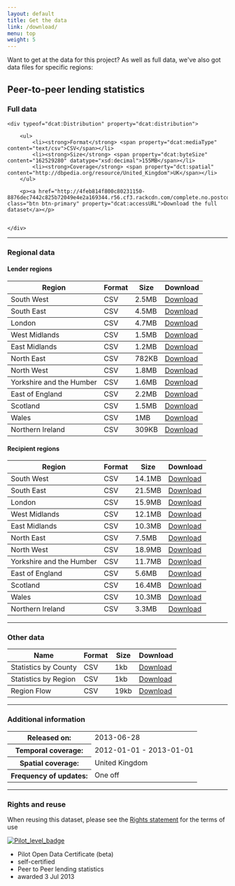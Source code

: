 ```yaml
---
layout: default
title: Get the data
link: /download/
menu: top
weight: 5
---
```


<div typeof="dcat:Catalog" resource="http://p2p.labs.theodi.org/download">

<p>Want to get at the data for this project? As well as full data, we've also got data files for specific regions:</p>

<h2 property="dct:title">Peer-to-peer lending statistics</h2>
<span property="dct:language" content="http://id.loc.gov/vocabulary/iso639-1/en"> </span>

<div typeof="dcat:Dataset" property="dcat:dataset" resource="http://p2p.labs.theodi.org/download/#full">
	<h3 property="dct:title">Full data</h3>
	
	<div typeof="dcat:Distribution" property="dcat:distribution">

		<ul>
			<li><strong>Format</strong> <span property="dcat:mediaType" content="text/csv">CSV</span></li>
			<li><strong>Size</strong> <span property="dcat:byteSize" content="162529280" datatype="xsd:decimal">155MB</span></li>
			<li><strong>Coverage</strong> <span property="dct:spatial" content="http://dbpedia.org/resource/United_Kingdom">UK</span></li>
		</ul>
		
		<p><a href="http://4feb814f800c80231150-8876dec7442c825b72049e4e2a169344.r56.cf3.rackcdn.com/complete.no.postcodes.csv.zip" class="btn btn-primary" property="dcat:accessURL">Download the full dataset</a></p>
		
		
	</div>
</div>

<hr class="heavy">

<h3>Regional data</h3>

<h4>Lender regions</h4>

<table class="table">
	<thead>
		<tr>
			<th>Region</th>
			<th>Format</th>
			<th>Size</th>
			<th>Download</th>
		</tr>
	</thead>
	<tbody typeof="dcat:Dataset" property="dcat:dataset" resource="http://p2p.labs.theodi.org/download/#lendersw">
		<tr property="dcat:distribution" typeof="dcat:Distribution">
			<td property="dct:title">
				<span property="dct:spatial" content="http://data.ordnancesurvey.co.uk/id/7000000000041427">South West</span>
			</td>
			<td property="dcat:mediaType" content="text/csv">CSV</td>
			<td property="dcat:byteSize" content="2500000" datatype="xsd:decimal">2.5MB</td>
			<td property="dct:type" resource=":indirect-access">
				<a property="dcat:accessURL" class="btn btn-primary" href="http://4feb814f800c80231150-8876dec7442c825b72049e4e2a169344.r56.cf3.rackcdn.com/by.region.len.south_west.csv.zip">Download</a>
			</td>
		</tr>
	</tbody>
	<tbody typeof="dcat:Dataset" property="dcat:dataset" resource="http://p2p.labs.theodi.org/download/#lenderse">
		<tr property="dcat:distribution" typeof="dcat:Distribution">
			<td property="dct:title">
					<span property="dct:spatial" content="http://data.ordnancesurvey.co.uk/id/7000000000041421">South East</span>
				</td>
			<td property="dcat:mediaType" content="text/csv">CSV</td>
			<td property="dcat:byteSize" content="4500000" datatype="xsd:decimal">4.5MB</td>
			<td property="dct:type" resource=":indirect-access">
				<a property="dcat:accessURL" class="btn btn-primary" href="http://4feb814f800c80231150-8876dec7442c825b72049e4e2a169344.r56.cf3.rackcdn.com/by.region.len.south_east.csv.zip">Download</a>
			</td>
		</tr>
	</tbody>
	<tbody typeof="dcat:Dataset" property="dcat:dataset" resource="http://p2p.labs.theodi.org/download/#lenderlondon">
		<tr property="dcat:distribution" typeof="dcat:Distribution">
			<td property="dct:title">
				<span property="dct:spatial" content="http://data.ordnancesurvey.co.uk/id/7000000000041428">London</span>
			</td>
			<td property="dcat:mediaType" content="text/csv">CSV</td>
			<td property="dcat:byteSize" content="4700000" datatype="xsd:decimal">4.7MB</td>
			<td property="dct:type" resource=":indirect-access">
				<a property="dcat:accessURL" class="btn btn-primary" href="http://4feb814f800c80231150-8876dec7442c825b72049e4e2a169344.r56.cf3.rackcdn.com/by.region.len.london.csv.zip">Download</a>
			</td>
		</tr>
	</tbody>
	<tbody typeof="dcat:Dataset" property="dcat:dataset" resource="http://p2p.labs.theodi.org/download/#lenderwm">
		<tr property="dcat:distribution" typeof="dcat:Distribution">
			<td property="dct:title">
				<span property="dct:spatial" content="http://data.ordnancesurvey.co.uk/id/7000000000041426">West Midlands</span>
			</td>
			<td property="dcat:mediaType" content="text/csv">CSV</td>
			<td property="dcat:byteSize" content="1500000" datatype="xsd:decimal">1.5MB</td>
			<td property="dct:type" resource=":indirect-access">
				<a property="dcat:accessURL" class="btn btn-primary" href="http://4feb814f800c80231150-8876dec7442c825b72049e4e2a169344.r56.cf3.rackcdn.com/by.region.len.west_midlands.csv.zip">Download</a>
			</td>
		</tr>
	</tbody>
	<tbody typeof="dcat:Dataset" property="dcat:dataset" resource="http://p2p.labs.theodi.org/download/#lenderem">
		<tr property="dcat:distribution" typeof="dcat:Distribution">
			<td property="dct:title">
				<span property="dct:spatial" content="http://data.ordnancesurvey.co.uk/id/7000000000041423">East Midlands</span>
			</td>
			<td property="dcat:mediaType" content="text/csv">CSV</td>
			<td property="dcat:byteSize" content="1200000" datatype="xsd:decimal">1.2MB</td>
			<td property="dct:type" resource=":indirect-access">
				<a property="dcat:accessURL" class="btn btn-primary" href="http://4feb814f800c80231150-8876dec7442c825b72049e4e2a169344.r56.cf3.rackcdn.com/by.region.len.east_midlands.csv.zip">Download</a>
			</td>
		</tr>
	</tbody>
	<tbody typeof="dcat:Dataset" property="dcat:dataset" resource="http://p2p.labs.theodi.org/download/#lenderne">
		<tr property="dcat:distribution" typeof="dcat:Distribution">
			<td property="dct:title">
				<span property="dct:spatial" content="http://data.ordnancesurvey.co.uk/id/7000000000041422">North East</span>
			</td>
			<td property="dcat:mediaType" content="text/csv">CSV</td>
			<td property="dcat:byteSize" content="782000" datatype="xsd:decimal">782KB</td>
			<td property="dct:type" resource=":indirect-access">
				<a property="dcat:accessURL" class="btn btn-primary" href="http://4feb814f800c80231150-8876dec7442c825b72049e4e2a169344.r56.cf3.rackcdn.com/by.region.len.north_east.csv.zip">Download</a>
			</td>
		</tr>
	</tbody>
	<tbody typeof="dcat:Dataset" property="dcat:dataset" resource="http://p2p.labs.theodi.org/download/#lendernw">
		<tr property="dcat:distribution" typeof="dcat:Distribution">
			<td property="dct:title">
				<span property="dct:spatial" content="http://data.ordnancesurvey.co.uk/id/7000000000041431">North West</span>
			</td>
			<td property="dcat:mediaType" content="text/csv">CSV</td>
			<td property="dcat:byteSize" content="1800000" datatype="xsd:decimal">1.8MB</td>
			<td property="dct:type" resource=":indirect-access">
				<a property="dcat:accessURL" class="btn btn-primary" href="http://4feb814f800c80231150-8876dec7442c825b72049e4e2a169344.r56.cf3.rackcdn.com/by.region.len.north_west.csv.zip">Download</a>
			</td>
		</tr>
	</tbody>
	<tbody typeof="dcat:Dataset" property="dcat:dataset" resource="http://p2p.labs.theodi.org/download/#lenderyh">
		<tr property="dcat:distribution" typeof="dcat:Distribution">
			<td property="dct:title">
				<span property="dct:spatial" content="http://data.ordnancesurvey.co.uk/id/7000000000041430">Yorkshire and the Humber</span>
			</td>
			<td property="dcat:mediaType" content="text/csv">CSV</td>
			<td property="dcat:byteSize" content="16000000" datatype="xsd:decimal">1.6MB</td>
			<td property="dct:type" resource=":indirect-access">
				<a property="dcat:accessURL" class="btn btn-primary" href="http://4feb814f800c80231150-8876dec7442c825b72049e4e2a169344.r56.cf3.rackcdn.com/by.region.len.yorkshire_and_the_humber.csv.zip">Download</a>
			</td>
		</tr>
	</tbody>
	<tbody typeof="dcat:Dataset" property="dcat:dataset" resource="http://p2p.labs.theodi.org/download/#lenderee">
		<tr property="dcat:distribution" typeof="dcat:Distribution">
			<td property="dct:title">
				<span property="dct:spatial" content="http://data.ordnancesurvey.co.uk/id/7000000000041425">East of England</span>
			</td>
			<td property="dcat:mediaType" content="text/csv">CSV</td>
			<td property="dcat:byteSize" content="22000000" datatype="xsd:decimal">2.2MB</td>
			<td property="dct:type" resource=":indirect-access">
				<a property="dcat:accessURL" class="btn btn-primary" href="http://4feb814f800c80231150-8876dec7442c825b72049e4e2a169344.r56.cf3.rackcdn.com/by.region.len.east_of_england.csv.zip">Download</a>
			</td>
		</tr>
	</tbody>
	<tbody typeof="dcat:Dataset" property="dcat:dataset" resource="http://p2p.labs.theodi.org/download/#lenderscotland">
		<tr property="dcat:distribution" typeof="dcat:Distribution">
			<td property="dct:title">
				<span property="dct:spatial" content="http://data.ordnancesurvey.co.uk/doc/country/scotland">Scotland</span>
			</td>
			<td property="dcat:mediaType" content="text/csv">CSV</td>
			<td property="dcat:byteSize" content="15000000" datatype="xsd:decimal">1.5MB</td>
			<td property="dct:type" resource=":indirect-access">
				<a property="dcat:accessURL" class="btn btn-primary" href="http://4feb814f800c80231150-8876dec7442c825b72049e4e2a169344.r56.cf3.rackcdn.com/by.region.len.scotland.csv.zip">Download</a>
			</td>
		</tr>
	</tbody>
	<tbody typeof="dcat:Dataset" property="dcat:dataset" resource="http://p2p.labs.theodi.org/download/#lenderwales">
		<tr property="dcat:distribution" typeof="dcat:Distribution">
			<td property="dct:title">
				<span property="dct:spatial" content="http://data.ordnancesurvey.co.uk/doc/country/wales">Wales</span>
			</td>
			<td property="dcat:mediaType" content="text/csv">CSV</td>
			<td property="dcat:byteSize" content="10000000" datatype="xsd:decimal">1MB</td>
			<td property="dct:type" resource=":indirect-access">
				<a property="dcat:accessURL" class="btn btn-primary" href="http://4feb814f800c80231150-8876dec7442c825b72049e4e2a169344.r56.cf3.rackcdn.com/by.region.len.wales.csv.zip">Download</a>
			</td>
		</tr>
	</tbody>
	<tbody typeof="dcat:Dataset" property="dcat:dataset" resource="http://p2p.labs.theodi.org/download/#lenderni">
		<tr property="dcat:distribution" typeof="dcat:Distribution">
			<td property="dct:title">
				<span property="dct:spatial" content="http://dbpedia.org/page/Northern_Ireland">Northern Ireland</span>
			</td>
			<td property="dcat:mediaType" content="text/csv">CSV</td>
			<td property="dcat:byteSize" content="309000" datatype="xsd:decimal">309KB</td>
			<td property="dct:type" resource=":indirect-access">
				<a property="dcat:accessURL" class="btn btn-primary" href="http://4feb814f800c80231150-8876dec7442c825b72049e4e2a169344.r56.cf3.rackcdn.com/by.region.len.northern_ireland.csv.zip">Download</a>
			</td>
		</tr>
	</tbody>
</table>

<h4>Recipient regions</h4>

<table class="table">
	<thead>
		<tr>
			<th>Region</th>
			<th>Format</th>
			<th>Size</th>
			<th>Download</th>
		</tr>
	</thead>
	<tbody typeof="dcat:Dataset" property="dcat:dataset" resource="http://p2p.labs.theodi.org/download/#bordersw">
		<tr property="dcat:distribution" typeof="dcat:Distribution">
			<td property="dct:title">
				<span property="dct:spatial" content="http://data.ordnancesurvey.co.uk/id/7000000000041427">South West</span>
			</td>
			<td property="dcat:mediaType" content="text/csv">CSV</td>
			<td property="dcat:byteSize" content="14100000" datatype="xsd:decimal">14.1MB</td>
			<td property="dct:type" resource=":indirect-access">
				<a property="dcat:accessURL" class="btn btn-primary" href="http://4feb814f800c80231150-8876dec7442c825b72049e4e2a169344.r56.cf3.rackcdn.com/by.region.bor.south_west.csv.zip">Download</a>
			</td>
		</tr>
	</tbody>
	<tbody typeof="dcat:Dataset" property="dcat:dataset" resource="http://p2p.labs.theodi.org/download/#borderse">
		<tr property="dcat:distribution" typeof="dcat:Distribution">
			<td property="dct:title">
					<span property="dct:spatial" content="http://data.ordnancesurvey.co.uk/id/7000000000041421">South East</span>
				</td>
			<td property="dcat:mediaType" content="text/csv">CSV</td>
			<td property="dcat:byteSize" content="21500000" datatype="xsd:decimal">21.5MB</td>
			<td property="dct:type" resource=":indirect-access">
				<a property="dcat:accessURL" class="btn btn-primary" href="http://4feb814f800c80231150-8876dec7442c825b72049e4e2a169344.r56.cf3.rackcdn.com/by.region.bor.south_east.csv.zip">Download</a>
			</td>
		</tr>
	</tbody>
	<tbody typeof="dcat:Dataset" property="dcat:dataset" resource="http://p2p.labs.theodi.org/download/#borderlondon">
		<tr property="dcat:distribution" typeof="dcat:Distribution">
			<td property="dct:title">
				<span property="dct:spatial" content="http://data.ordnancesurvey.co.uk/id/7000000000041428">London</span>
			</td>
			<td property="dcat:mediaType" content="text/csv">CSV</td>
			<td property="dcat:byteSize" content="15900000" datatype="xsd:decimal">15.9MB</td>
			<td property="dct:type" resource=":indirect-access">
				<a property="dcat:accessURL" class="btn btn-primary" href="http://4feb814f800c80231150-8876dec7442c825b72049e4e2a169344.r56.cf3.rackcdn.com/by.region.bor.london.csv.zip">Download</a>
			</td>
		</tr>
	</tbody>
	<tbody typeof="dcat:Dataset" property="dcat:dataset" resource="http://p2p.labs.theodi.org/download/#borderwm">
		<tr property="dcat:distribution" typeof="dcat:Distribution">
			<td property="dct:title">
				<span property="dct:spatial" content="http://data.ordnancesurvey.co.uk/id/7000000000041426">West Midlands</span>
			</td>
			<td property="dcat:mediaType" content="text/csv">CSV</td>
			<td property="dcat:byteSize" content="12100000" datatype="xsd:decimal">12.1MB</td>
			<td property="dct:type" resource=":indirect-access">
				<a property="dcat:accessURL" class="btn btn-primary" href="http://4feb814f800c80231150-8876dec7442c825b72049e4e2a169344.r56.cf3.rackcdn.com/by.region.bor.west_midlands.csv.zip">Download</a>
			</td>
		</tr>
	</tbody>
	<tbody typeof="dcat:Dataset" property="dcat:dataset" resource="http://p2p.labs.theodi.org/download/#borderem">
		<tr property="dcat:distribution" typeof="dcat:Distribution">
			<td property="dct:title">
				<span property="dct:spatial" content="http://data.ordnancesurvey.co.uk/id/7000000000041423">East Midlands</span>
			</td>
			<td property="dcat:mediaType" content="text/csv">CSV</td>
			<td property="dcat:byteSize" content="10300000" datatype="xsd:decimal">10.3MB</td>
			<td property="dct:type" resource=":indirect-access">
				<a property="dcat:accessURL" class="btn btn-primary" href="http://4feb814f800c80231150-8876dec7442c825b72049e4e2a169344.r56.cf3.rackcdn.com/by.region.bor.east_midlands.csv.zip">Download</a>
			</td>
		</tr>
	</tbody>
	<tbody typeof="dcat:Dataset" property="dcat:dataset" resource="http://p2p.labs.theodi.org/download/#borderne">
		<tr property="dcat:distribution" typeof="dcat:Distribution">
			<td property="dct:title">
				<span property="dct:spatial" content="http://data.ordnancesurvey.co.uk/id/7000000000041422">North East</span>
			</td>
			<td property="dcat:mediaType" content="text/csv">CSV</td>
			<td property="dcat:byteSize" content="7500000" datatype="xsd:decimal">7.5MB</td>
			<td property="dct:type" resource=":indirect-access">
				<a property="dcat:accessURL" class="btn btn-primary" href="http://4feb814f800c80231150-8876dec7442c825b72049e4e2a169344.r56.cf3.rackcdn.com/by.region.bor.north_east.csv.zip">Download</a>
			</td>
		</tr>
	</tbody>
	<tbody typeof="dcat:Dataset" property="dcat:dataset" resource="http://p2p.labs.theodi.org/download/#bordernw">
		<tr property="dcat:distribution" typeof="dcat:Distribution">
			<td property="dct:title">
				<span property="dct:spatial" content="http://data.ordnancesurvey.co.uk/id/7000000000041431">North West</span>
			</td>
			<td property="dcat:mediaType" content="text/csv">CSV</td>
			<td property="dcat:byteSize" content="18900000" datatype="xsd:decimal">18.9MB</td>
			<td property="dct:type" resource=":indirect-access">
				<a property="dcat:accessURL" class="btn btn-primary" href="http://4feb814f800c80231150-8876dec7442c825b72049e4e2a169344.r56.cf3.rackcdn.com/by.region.bor.north_west.csv.zip">Download</a>
			</td>
		</tr>
	</tbody>
	<tbody typeof="dcat:Dataset" property="dcat:dataset" resource="http://p2p.labs.theodi.org/download/#borderyh">
		<tr property="dcat:distribution" typeof="dcat:Distribution">
			<td property="dct:title">
				<span property="dct:spatial" content="http://data.ordnancesurvey.co.uk/id/7000000000041430">Yorkshire and the Humber</span>
			</td>
			<td property="dcat:mediaType" content="text/csv">CSV</td>
			<td property="dcat:byteSize" content="117000000" datatype="xsd:decimal">11.7MB</td>
			<td property="dct:type" resource=":indirect-access">
				<a property="dcat:accessURL" class="btn btn-primary" href="http://4feb814f800c80231150-8876dec7442c825b72049e4e2a169344.r56.cf3.rackcdn.com/by.region.bor.yorkshire_and_the_humber.csv.zip">Download</a>
			</td>
		</tr>
	</tbody>
	<tbody typeof="dcat:Dataset" property="dcat:dataset" resource="http://p2p.labs.theodi.org/download/#borderee">
		<tr property="dcat:distribution" typeof="dcat:Distribution">
			<td property="dct:title">
				<span property="dct:spatial" content="http://data.ordnancesurvey.co.uk/id/7000000000041425">East of England</span>
			</td>
			<td property="dcat:mediaType" content="text/csv">CSV</td>
			<td property="dcat:byteSize" content="56000000" datatype="xsd:decimal">5.6MB</td>
			<td property="dct:type" resource=":indirect-access">
				<a property="dcat:accessURL" class="btn btn-primary" href="http://4feb814f800c80231150-8876dec7442c825b72049e4e2a169344.r56.cf3.rackcdn.com/by.region.bor.east_of_england.csv.zip">Download</a>
			</td>
		</tr>
	</tbody>
	<tbody typeof="dcat:Dataset" property="dcat:dataset" resource="http://p2p.labs.theodi.org/download/#borderscotland">
		<tr property="dcat:distribution" typeof="dcat:Distribution">
			<td property="dct:title">
				<span property="dct:spatial" content="http://data.ordnancesurvey.co.uk/doc/country/scotland">Scotland</span>
			</td>
			<td property="dcat:mediaType" content="text/csv">CSV</td>
			<td property="dcat:byteSize" content="164000000" datatype="xsd:decimal">16.4MB</td>
			<td property="dct:type" resource=":indirect-access">
				<a property="dcat:accessURL" class="btn btn-primary" href="http://4feb814f800c80231150-8876dec7442c825b72049e4e2a169344.r56.cf3.rackcdn.com/by.region.bor.scotland.csv.zip">Download</a>
			</td>
		</tr>
	</tbody>
	<tbody typeof="dcat:Dataset" property="dcat:dataset" resource="http://p2p.labs.theodi.org/download/#borderwales">
		<tr property="dcat:distribution" typeof="dcat:Distribution">
			<td property="dct:title">
				<span property="dct:spatial" content="http://data.ordnancesurvey.co.uk/doc/country/wales">Wales</span>
			</td>
			<td property="dcat:mediaType" content="text/csv">CSV</td>
			<td property="dcat:byteSize" content="103000000" datatype="xsd:decimal">10.3MB</td>
			<td property="dct:type" resource=":indirect-access">
				<a property="dcat:accessURL" class="btn btn-primary" href="http://4feb814f800c80231150-8876dec7442c825b72049e4e2a169344.r56.cf3.rackcdn.com/by.region.bor.wales.csv.zip">Download</a>
			</td>
		</tr>
	</tbody>
	<tbody typeof="dcat:Dataset" property="dcat:dataset" resource="http://p2p.labs.theodi.org/download/#borderni">
		<tr property="dcat:distribution" typeof="dcat:Distribution">
			<td property="dct:title">
				<span property="dct:spatial" content="http://dbpedia.org/page/Northern_Ireland">Northern Ireland</span>
			</td>
			<td property="dcat:mediaType" content="text/csv">CSV</td>
			<td property="dcat:byteSize" content="33000000" datatype="xsd:decimal">3.3MB</td>
			<td property="dct:type" resource=":indirect-access">
				<a property="dcat:accessURL" class="btn btn-primary" href="http://4feb814f800c80231150-8876dec7442c825b72049e4e2a169344.r56.cf3.rackcdn.com/by.region.bor.northern_ireland.csv.zip">Download</a>
			</td>
		</tr>
	</tbody>
</table>

<hr class="heavy">

<h3>Other data</h3>

<table class="table">
	<thead>
		<tr>
			<th>Name</th>
			<th>Format</th>
			<th>Size</th>
			<th>Download</th>
		</tr>
	</thead>
	<tbody typeof="dcat:Dataset" property="dcat:dataset" resource="http://p2p.labs.theodi.org/download/#county">
		<tr property="dcat:distribution" typeof="dcat:Distribution">
			<td property="dct:title">
				Statistics by County
			</td>
			<td property="dcat:mediaType" content="text/csv">CSV</td>
			<td property="dcat:byteSize" content="1096 " datatype="xsd:decimal">1kb</td>
			<td>
				<a property="dcat:accessURL" class="btn btn-primary" href="http://4feb814f800c80231150-8876dec7442c825b72049e4e2a169344.r56.cf3.rackcdn.com/county-statistics-p2p.csv">Download</a>
			</td>
		</tr>
	</tbody>
	<tbody typeof="dcat:Dataset" property="dcat:dataset" resource="http://p2p.labs.theodi.org/download/#region">
		<tr property="dcat:distribution" typeof="dcat:Distribution">
			<td property="dct:title">
				Statistics by Region
			</td>
			<td property="dcat:mediaType" content="text/csv">CSV</td>
			<td property="dcat:byteSize" content="1096 " datatype="xsd:decimal">1kb</td>
			<td>
				<a property="dcat:accessURL" class="btn btn-primary" href="http://4feb814f800c80231150-8876dec7442c825b72049e4e2a169344.r56.cf3.rackcdn.com/region-statistics-p2p.csv">Download</a>
			</td>
		</tr>
	</tbody>
	<tbody typeof="dcat:Dataset" property="dcat:dataset" resource="http://p2p.labs.theodi.org/download/#flow">
		<tr property="dcat:distribution" typeof="dcat:Distribution">
			<td property="dct:title">
				Region Flow
			</td>
			<td property="dcat:mediaType" content="text/csv">CSV</td>
			<td property="dcat:byteSize" content="19000 " datatype="xsd:decimal">19kb</td>
			<td>
				<a property="dcat:accessURL" class="btn btn-primary" href="http://4feb814f800c80231150-8876dec7442c825b72049e4e2a169344.r56.cf3.rackcdn.com/region-flow-p2p.csv">Download</a>
			</td>
		</tr>
	</tbody>
</table>

<hr class="heavy">

<h3>Additional information</h3>

<table class="table">
	<tr>
		<th scope="row">Released on:</th>
		<td property="dcat:issued">2013-06-28</td>
	</tr>
	<tr>
		<th scope="row">Temporal coverage:</th>
		<td property="dct:temporal" content="start=2012-01-01; end=2013-01-01">2012-01-01 - 2013-01-01</td>
	</tr>
	<tr>
		<th scope="row">Spatial coverage:</th>
		<td property="dct:spatial" content="http://dbpedia.org/resource/United_Kingdom">United Kingdom</td>
	</tr>
	<tr>
		<th scope="row">Frequency of updates:</th>
		<td property="dct:accrualPeriodicity" content="http://purl.org/cld/freq/irregular">One off</td>
	</tr>
</table>

<hr class="heavy">

<h3>Rights and reuse</h3>

<p>When reusing this dataset, please see the <a href="/rights" property="dct:rights" resource="/rights">Rights statement</a> for the terms of use</p>

<div class='open-data-certificate'>
<style>@import url(https://certificates.theodi.org/assets/badge.css);</style>
<a href="http://certificates.theodi.org/certificates/83"><img alt="Pilot_level_badge" src="https://certificates.theodi.org/assets/badges/pilot_level_badge.png" /></a>
<ul class='open-data-certificate-details'>
<li>
<span>Pilot Open Data Certificate (beta)</span>
</li>
<li>
<span>self-certified</span>
</li>
<li>
<span>Peer to Peer lending statistics</span>
</li>
<li>
<span>awarded 3 Jul 2013</span>
</li>
</ul>
</div>

</div>

